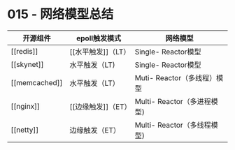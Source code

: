 # 015 - 网络模型总结

| 开源组件 | epoll触发模式 | 网络模型 | 
| --- |---| ---|
| [[redis]] | [[水平触发]]（LT）| Single- Reactor模型 |
| [[skynet]] | 水平触发（LT) | Single- Reactor模型|
| [[memcached]] | 水平触发（LT）| Muti- Reactor（多线程）模型 |
| [[nginx]] | [[边缘触发]]（ET）| Multi- Reactor（多进程模型) |
| [[netty]] | 边缘触发（ET）| Multi- Reactor（多线程模型) |

